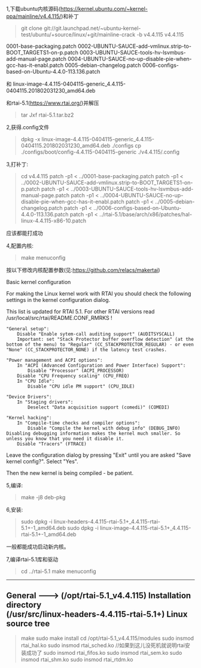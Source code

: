 1,下载ubuntu内核源码(https://kernel.ubuntu.com/~kernel-ppa/mainline/v4.4.115/)和补丁

>git clone git://git.launchpad.net/~ubuntu-kernel-test/ubuntu/+source/linux/+git/mainline-crack -b v4.4.115 v4.4.115

0001-base-packaging.patch
0002-UBUNTU-SAUCE-add-vmlinux.strip-to-BOOT_TARGETS1-on-p.patch
0003-UBUNTU-SAUCE-tools-hv-lsvmbus-add-manual-page.patch
0004-UBUNTU-SAUCE-no-up-disable-pie-when-gcc-has-it-enabl.patch
0005-debian-changelog.patch
0006-configs-based-on-Ubuntu-4.4.0-113.136.patch

和
linux-image-4.4.115-0404115-generic_4.4.115-0404115.201802031230_amd64.deb

和rtai-5.1(https://www.rtai.org/)并解压

>tar Jxf rtai-5.1.tar.bz2

2,获得.config文件

>dpkg -x linux-image-4.4.115-0404115-generic_4.4.115-0404115.201802031230_amd64.deb ./configs
>cp ./configs/boot/config-4.4.115-0404115-generic ./v4.4.115/.config

3,打补丁:

>cd v4.4.115
>patch -p1 < ../0001-base-packaging.patch
>patch -p1 < ../0002-UBUNTU-SAUCE-add-vmlinux.strip-to-BOOT_TARGETS1-on-p.patch
>patch -p1 < ../0003-UBUNTU-SAUCE-tools-hv-lsvmbus-add-manual-page.patch
>patch -p1 < ../0004-UBUNTU-SAUCE-no-up-disable-pie-when-gcc-has-it-enabl.patch
>patch -p1 < ../0005-debian-changelog.patch
>patch -p1 < ../0006-configs-based-on-Ubuntu-4.4.0-113.136.patch
>patch -p1 < ../rtai-5.1/base/arch/x86/patches/hal-linux-4.4.115-x86-10.patch

应该都能打成功

4,配置内核:

>make menuconfig


按以下修改内核配置参数(见:https://github.com/relacs/makertai)

Basic kernel configuration

For making the Linux kernel work with RTAI you should check the following settings in the kernel configuration dialog.

This list is updated for RTAI 5.1. For other RTAI versions read /usr/local/src/rtai/README.CONF_RMRKS !

    "General setup":
        Disable "Enable sytem-call auditing support" (AUDITSYSCALL)
        Important: set "Stack Protector buffer overflow detection" (at the bottom of the menu) to "Regular" (CC_STACKPROTECTOR_REGULAR) - or even "None" (CC_STACKPROTECTOR_NONE) if the latency test crashes.

    "Power management and ACPI options":
        In "ACPI (Advanced Configuration and Power Interface) Support":
            Disable "Processor" (ACPI_PROCESSOR)
        Disable "CPU Frequency scaling" (CPU_FREQ)
        In "CPU Idle":
            Disable "CPU idle PM support" (CPU_IDLE)

    "Device Drivers":
        In "Staging drivers":
            Deselect "Data acquisition support (comedi)" (COMEDI)

    "Kernel hacking":
        In "Compile-time checks and compiler options":
            Disable "Compile the kernel with debug info" (DEBUG_INFO) Disabling debugging information makes the kernel much smaller. So unless you know that you need it disable it.
        Disable "Tracers" (FTRACE)

Leave the configuration dialog by pressing "Exit" until you are asked "Save kernel config?". Select "Yes".

Then the new kernel is being compiled - be patient.


5,编译:

>make -j8 deb-pkg

6,安装:

>sudo dpkg -i linux-headers-4.4.115-rtai-5.1+_4.4.115-rtai-5.1+-1_amd64.deb
>sudo dpkg -i linux-image-4.4.115-rtai-5.1+_4.4.115-rtai-5.1+-1_amd64.deb

一般都能成功启动新内核。

7,编译rtai-5.1库和驱动

>cd  ../rtai-5.1
>make menuconfig
-----------------------
General --->
 (/opt/rtai-5.1_v4.4.115) Installation directory                                         
 (/usr/src/linux-headers-4.4.115-rtai-5.1+) Linux source tree
--------------------------------------------------------------
>make
>sudo make install
>cd /opt/rtai-5.1_v4.4.115/modules
>sudo insmod rtai_hal.ko
>sudo insmod rtai_sched.ko  //如果到这儿没死机就说明rtai安装成功了
>sudo insmod rtai_fifos.ko
>sudo insmod rtai_sem.ko
>sudo insmod rtai_shm.ko
>sudo insmod rtai_rtdm.ko




